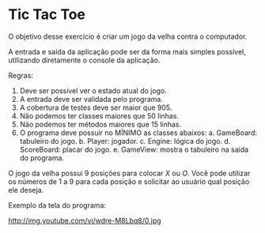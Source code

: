 # Tic Tac Toe

O objetivo desse exercício é criar um jogo da velha contra o computador.

A entrada e saída da aplicação pode ser da forma mais simples possível, utilizando diretamente o console da aplicação.

Regras:

   1. Deve ser possível ver o estado atual do jogo.
   2. A entrada deve ser validada pelo programa.
   3. A cobertura de testes deve ser maior que 905.
   4. Não podemos ter classes maiores que 50 linhas.
   5. Não podemos ter métodos maiores que 15 linhas.
   6. O programa deve possuir no MÍNIMO as classes abaixos:
      a. GameBoard: tabuleiro do jogo.
      b. Player: jogador.
      c. Engine: lógica do jogo.
      d. ScoreBoard: placar do jogo.
      e. GameView: mostra o tabuleiro na saída do programa.

O jogo da velha possui 9 posições para colocar *X* ou *O*. Você pode utilizar os números de 1 a 9 para cada posição e solicitar ao usuário qual posição ele deseja.

Exemplo da tela do programa:

http://img.youtube.com/vi/wdre-M8Lbq8/0.jpg
